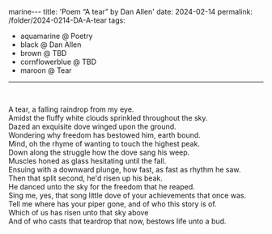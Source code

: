 marine---
title: 'Poem &#8220;A tear&#8221; by Dan Allen'
date: 2024-02-14
permalink: /folder/2024-0214-DA-A-tear
tags:
  - aquamarine @ Poetry
  - black @ Dan Allen
  - brown @ TBD
  - cornflowerblue @ TBD
  - maroon @ Tear
---

<br>

<p>
A tear, a falling raindrop from my eye.<br>
Amidst the fluffy white clouds sprinkled throughout the sky.<br>
Dazed an exquisite dove winged upon the ground.<br>
Wondering why freedom has bestowed him, earth bound.<br>
Mind, oh the rhyme of wanting to touch the highest peak.<br>
Down along the struggle how the dove sang his weep.<br>
Muscles honed as glass hesitating until the fall.<br>
Ensuing with a downward plunge, how fast, as fast as rhythm he saw.<br>
Then that split second, he'd risen up his beak.<br>
He danced unto the sky for the freedom that he reaped.<br>
Sing me, yes, that song little dove of your achievements that once was.<br>
Tell me where has your piper gone, and of who this story is of.<br>
Which of us has risen unto that sky above<br>
And of who casts that teardrop that now, bestows life unto a bud.<br>
</p>